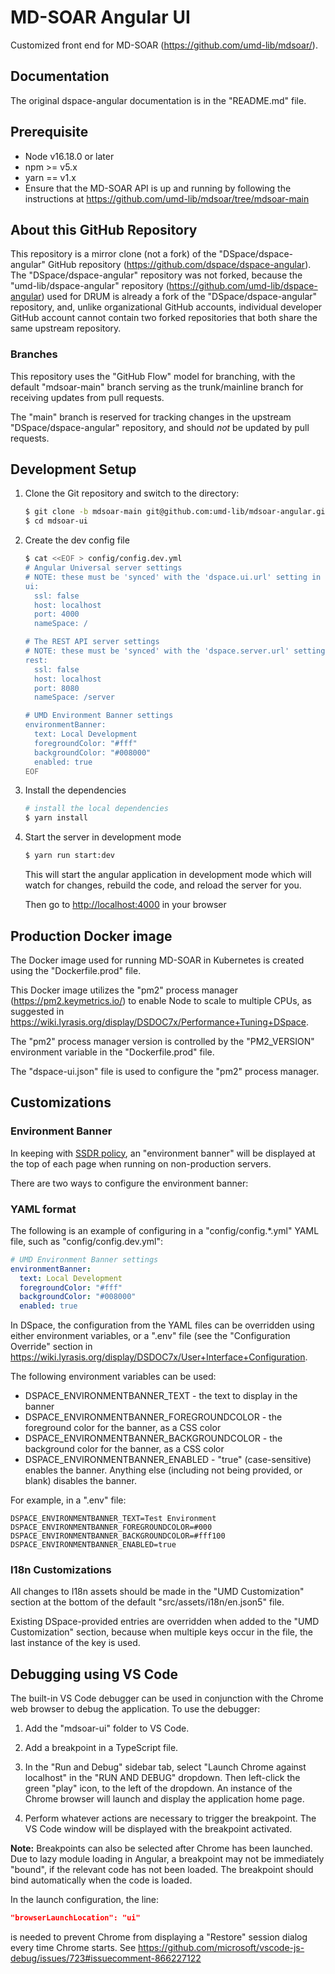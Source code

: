 # MD-SOAR Angular UI

Customized front end for MD-SOAR (<https://github.com/umd-lib/mdsoar/>).

## Documentation

The original dspace-angular documentation is in the "README.md" file.

## Prerequisite

- Node v16.18.0 or later
- npm >= v5.x
- yarn == v1.x
- Ensure that the MD-SOAR API is up and running by following the instructions at
  <https://github.com/umd-lib/mdsoar/tree/mdsoar-main>

## About this GitHub Repository

This repository is a mirror clone (not a fork) of the "DSpace/dspace-angular"
GitHub repository (<https://github.com/dspace/dspace-angular>). The
"DSpace/dspace-angular" repository was not forked, because the
"umd-lib/dspace-angular" repository (<https://github.com/umd-lib/dspace-angular>)
used for DRUM is already a fork of the "DSpace/dspace-angular" repository, and,
unlike organizational GitHub accounts, individual developer GitHub account
cannot contain two forked repositories that both share the same upstream
repository.

### Branches

This repository uses the "GitHub Flow" model for branching, with the default
"mdsoar-main" branch serving as the trunk/mainline branch for receiving
updates from pull requests.

The "main" branch is reserved for tracking changes in the upstream
"DSpace/dspace-angular" repository, and should *not* be updated by pull
requests.

## Development Setup

1) Clone the Git repository and switch to the directory:

    ```bash
    $ git clone -b mdsoar-main git@github.com:umd-lib/mdsoar-angular.git mdsoar-ui
    $ cd mdsoar-ui
    ```

2) Create the dev config file

    ```bash
    $ cat <<EOF > config/config.dev.yml
    # Angular Universal server settings
    # NOTE: these must be 'synced' with the 'dspace.ui.url' setting in your backend's local.cfg.
    ui:
      ssl: false
      host: localhost
      port: 4000
      nameSpace: /

    # The REST API server settings
    # NOTE: these must be 'synced' with the 'dspace.server.url' setting in your backend's local.cfg.
    rest:
      ssl: false
      host: localhost
      port: 8080
      nameSpace: /server

    # UMD Environment Banner settings
    environmentBanner:
      text: Local Development
      foregroundColor: "#fff"
      backgroundColor: "#008000"
      enabled: true
    EOF
    ```

3) Install the dependencies

    ```bash
    # install the local dependencies
    $ yarn install
    ```

4) Start the server in development mode

    ```bash
    $ yarn run start:dev
    ```

    This will start the angular application in development mode which will
    watch for changes, rebuild the code, and reload the server for you.

    Then go to <http://localhost:4000> in your browser

## Production Docker image

The Docker image used for running MD-SOAR in Kubernetes is created using the
"Dockerfile.prod" file.

This Docker image utilizes the "pm2" process manager
(<https://pm2.keymetrics.io/>) to enable Node to scale to multiple CPUs, as
suggested in
<https://wiki.lyrasis.org/display/DSDOC7x/Performance+Tuning+DSpace>.

The "pm2" process manager version is controlled by the "PM2_VERSION" environment
variable in the "Dockerfile.prod" file.

The "dspace-ui.json" file is used to configure the "pm2" process manager.

## Customizations

### Environment Banner

In keeping with [SSDR policy](https://confluence.umd.edu/display/LIB/Create+Environment+Banners),
an "environment banner" will be displayed at the top of each page when running
on non-production servers.

There are two ways to configure the environment banner:
### YAML format

The following is an example of configuring in a "config/config.*.yml" YAML file,
such as "config/config.dev.yml":

```yaml
# UMD Environment Banner settings
environmentBanner:
  text: Local Development
  foregroundColor: "#fff"
  backgroundColor: "#008000"
  enabled: true
```

In DSpace, the configuration from the YAML files can be overridden using either
environment variables, or a ".env" file (see the "Configuration Override"
section in <https://wiki.lyrasis.org/display/DSDOC7x/User+Interface+Configuration>.

The following environment variables can be used:

- DSPACE_ENVIRONMENTBANNER_TEXT - the text to display in the banner
- DSPACE_ENVIRONMENTBANNER_FOREGROUNDCOLOR - the foreground color for the
  banner, as a CSS color
- DSPACE_ENVIRONMENTBANNER_BACKGROUNDCOLOR - the background color for the
  banner, as a CSS color
- DSPACE_ENVIRONMENTBANNER_ENABLED - "true" (case-sensitive) enables the
  banner. Anything else (including not being provided, or blank) disables the
  banner.

For example, in a ".env" file:

```text
DSPACE_ENVIRONMENTBANNER_TEXT=Test Environment
DSPACE_ENVIRONMENTBANNER_FOREGROUNDCOLOR=#000
DSPACE_ENVIRONMENTBANNER_BACKGROUNDCOLOR=#fff100
DSPACE_ENVIRONMENTBANNER_ENABLED=true
```

### I18n Customizations

All changes to I18n assets should be made in the "UMD Customization" section
at the bottom of the default "src/assets/i18n/en.json5" file.

Existing DSpace-provided entries are overridden when added to the
"UMD Customization" section, because when multiple keys occur in the file,
the last instance of the key is used.

## Debugging using VS Code

The built-in VS Code debugger can be used in conjunction with the Chrome web
browser to debug the application. To use the debugger:

1) Add the "mdsoar-ui" folder to VS Code.

2) Add a breakpoint in a TypeScript file.

3) In the "Run and Debug" sidebar tab, select "Launch Chrome against localhost"
   in the "RUN AND DEBUG" dropdown. Then left-click the green "play" icon, to
   the left of the dropdown. An instance of the Chrome browser will launch and
   display the application home page.

4) Perform whatever actions are necessary to trigger the breakpoint. The
   VS Code window will be displayed with the breakpoint activated.

**Note:** Breakpoints can also be selected after Chrome has been launched.
Due to lazy module loading in Angular, a breakpoint may not be immediately
"bound", if the relevant code has not been loaded. The breakpoint should
bind automatically when the code is loaded.

In the launch configuration, the line:

```json
"browserLaunchLocation": "ui"
```

is needed to prevent Chrome from displaying a "Restore" session dialog every
time Chrome starts. See <https://github.com/microsoft/vscode-js-debug/issues/723#issuecomment-866227122>
